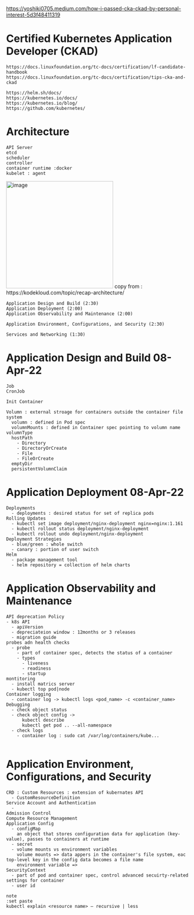 https://yoshiki0705.medium.com/how-i-passed-cka-ckad-by-personal-interest-5d3f48411319


# Certified Kubernetes Application Developer (CKAD)
```
https://docs.linuxfoundation.org/tc-docs/certification/lf-candidate-handbook
https://docs.linuxfoundation.org/tc-docs/certification/tips-cka-and-ckad

https://helm.sh/docs/ 
https://kubernetes.io/docs/ 
https://kubernetes.io/blog/
https://github.com/kubernetes/
```
# Architecture
```
API Server
etcd
scheduler
controller
container runtime :docker
kubelet : agent 

```

<img width="290" alt="image" src="https://user-images.githubusercontent.com/24234662/166631826-ab1bada8-5caa-47e6-b90a-3da95d9ff74e.png">
copy from :  https://kodekloud.com/topic/recap-architecture/


```
Application Design and Build (2:30)
Application Deployment (2:00)
Application Observability and Maintenance (2:00)

Application Environment, Configurations, and Security (2:30)

Services and Networking (1:30)
```

# Application Design and Build 08-Apr-22
```
Job
CronJob

Init Container

Volumn : external stroage for containers outside the container file system
  volumn : defined in Pod spec
  volumnMounts : defined in Container spec pointing to volumn name
volumnType
  hostPath
    - Directory
    - DirectoryOrCreate
    - File
    - FileOrCreate
  emptyDir
  persistentVolumnClaim
```
# Application Deployment 08-Apr-22
```
Deployments
  - deployments : desired status for set of replica pods
Rolling Updates
  - kubectl set image deployment/nginx-deployment nginx=nginx:1.161 
  - kubectl rollout status deployment/nginx-deployment
  - kubectl rollout undo deployment/nginx-deployment
Deployment Strategies
  - blue/green : whole switch
  - canary : portion of user switch
Helm
  - package management tool
  - helm repository = collection of helm charts 
```

# Application Observability and Maintenance
```
API deprecation Policy
- k8s API
  - apiVersion
  - depreciateion window : 12months or 3 releases
  - migration guide
probes adn health checks
  - probe
    - part of container spec, detects the status of a container
    - types
      - liveness
      - readiness
      - startup
montitoring
  - install matrics server
  - kubectl top pod|node
Container logging
  - container log -> kubectl logs <pod_name> -c <container_name>
Debugging
  - check object status
  - check object config -> 
      kubectl describe
      kubectl get pod .. --all-namespace
  - check logs
    - container log : sudo cat /var/log/containers/kube...
  
```
# Application Environment, Configurations, and Security
```
CRD : Custom Resources : extension of kubernates API
  - CustomResourceDefinition
Service Account and Authentication
  - 
Admission Control
Compute Resource Management
Application Config
  - configMap
    an object that stores configuration data for application (key-value), passes to containers at runtime
  - secret
  - volume mounts vs environment variables
    volume mounts => data appers in the container's file system, eac top-level key in the config data becomes a file name
    environment variable => 
SecurityContext
  - part of pod and container spec, control advanced secuirty-related settings for container
  - user id 
```


```
note
:set paste
kubectl explain <resource name> — recursive | less 
```
